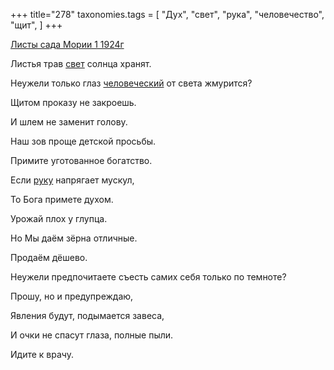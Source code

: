 +++
title="278"
taxonomies.tags = [
 "Дух",
 "свет",
 "рука",
 "человечество",
 "щит",
]
+++

[Листы сада Мории 1 1924г](/agni/1924)

Листья трав [свет](/tags/свет) солнца хранят.   

Неужели только глаз [человеческий](/tags/человечество) от света жмурится?   

Щитом проказу не закроешь.   

И шлем не заменит голову.   

Наш зов проще детской просьбы.   

Примите уготованное богатство.   

Если [руку](/tags/рука) напрягает мускул,   

То Бога примете духом.   

Урожай плох у глупца.   

Но Мы даём зёрна отличные.   

Продаём дёшево.   

Неужели предпочитаете съесть самих себя только по темноте?   

Прошу, но и предупреждаю,   

Явления будут, подымается завеса,   

И очки не спасут глаза, полные пыли.   

Идите к врачу.   

